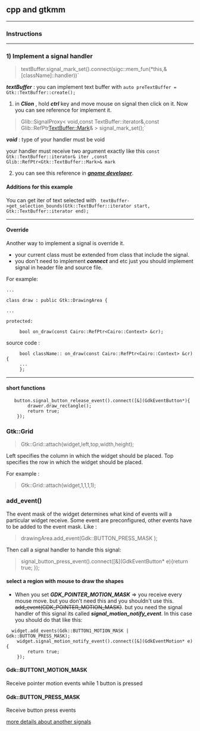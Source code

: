 ## cpp and gtkmm
___

### Instructions
___

### 1)  Implement a signal handler 

> textBuffer.signal_mark_set().connect(sigc::mem_fun(*this,&[className]::handler))`

**_textBuffer_** : you can implement text buffer with `auto preTextBuffer = Gtk::TextBuffer::create();`


1) in **_Clion_** , hold **_ctrl_** key and move mouse on signal then click on it.
Now you can see reference for implement it.

> Glib::SignalProxy< void,const TextBuffer::iterator&,const Glib::RefPtr<TextBuffer::Mark>& > signal_mark_set();`

**_void_** : type of your handler must be void

 your handler must receive two argument exactly like this `const Gtk::TextBuffer::iterator& iter ,const Glib::RefPtr<Gtk::TextBuffer::Mark>& mark`


2) you can see this reference in [**_gnome developer_**](https://developer.gnome.org/gtkmm-tutorial/).

#### Additions for this example
You can get iter of text selected with 
` textBuffer->get_selection_bounds(Gtk::TextBuffer::iterator start, Gtk::TextBuffer::iterator end);`
___

#### Override
Another way to implement a signal is override it.
* your current class must be extended from class that include the signal.
* you don't need to implement **_connect_** and etc just you should implement signal in header file and source file.

For example:

```
...

class draw : public Gtk::DrawingArea {

...

protected:

     bool on_draw(const Cairo::RefPtr<Cairo::Context> &cr);

```

source code :
```
     bool className:: on_draw(const Cairo::RefPtr<Cairo::Context> &cr){
     ...
     };

```
___
#### short functions 
```
   button.signal_button_release_event().connect([&](GdkEventButton*){
        drawer.draw_rectangle();
        return true;
    });
```

### Gtk::Grid

> Gtk::Grid::attach(widget,left,top,width,height);

Left specifies the column in which the widget should be placed.
Top specifies the row in which the widget should be placed.

For example :
> Gtk::Grid::attach(widget,1,1,1,1);

### add_event()
The event mask of the widget determines what kind of events will a particular widget receive. Some event are 
preconfigured, other events have to be added to the event mask.
Like :
> drawingArea.add_event(Gdk::BUTTON_PRESS_MASK );

Then call a signal handler to handle this signal:

>    signal_button_press_event().connect([&](GdkEventButton* e){return true; });

#### select a region with mouse to draw the shapes
* When you set **_GDK_POINTER_MOTION_MASK_** => you receive every mouse move. but you don't need this and you shouldn't use this.
~~add_event(GDK_POINTER_MOTION_MASK)~~. but you need the signal handler of this signal its called _**signal_motion_notify_event**_.
  In this case you should do that like this:
  
```
  widget.add_events(Gdk::BUTTON1_MOTION_MASK | Gdk::BUTTON_PRESS_MASK);
    widget.signal_motion_notify_event().connect([&](GdkEventMotion* e){
        return true;
    });
```
#### Gdk::BUTTON1_MOTION_MASK
Receive pointer motion events while 1 button is pressed

#### Gdk::BUTTON_PRESS_MASK
Receive button press events

[more details about another signals](https://developer.gimp.org/api/2.0/gdk/gdk-Events.html)

